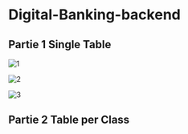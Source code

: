 # Digital-Banking-backend

## Partie 1 Single Table 

![1](https://user-images.githubusercontent.com/12114256/167930684-db53b797-3d86-4bd3-81fd-16aacba0c65a.PNG)

![2](https://user-images.githubusercontent.com/12114256/167930698-e44594a1-9778-49a6-8f2f-2df31612bc8e.PNG)

![3](https://user-images.githubusercontent.com/12114256/167930701-4927ee1a-5e23-4bd3-b9e6-9a77dffb1491.PNG)

##  Partie 2 Table per Class



